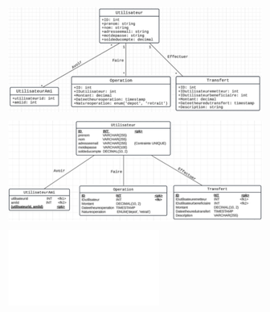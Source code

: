 ![Diagramme de classe UML](Readme/uml.png)

![Modèle physique de données](Readme/physique.png)

![Présentation du projet](Readme/presentation-projet6.pdf)
